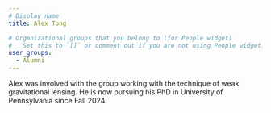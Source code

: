 ```yaml
---
# Display name
title: Alex Tong

# Organizational groups that you belong to (for People widget)
#   Set this to `[]` or comment out if you are not using People widget.
user_groups:
  - Alumni
---
```


Alex was involved with the group working with the technique of weak gravitational lensing.
He is now pursuing his PhD in University of Pennsylvania since Fall 2024.
